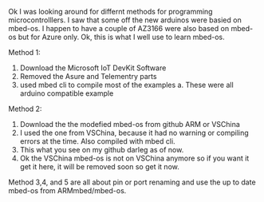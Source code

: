 Ok I was looking around for differnt methods for programming microcontrolllers. I saw that some off the new arduinos were basied on mbed-os. I happen to have a couple of AZ3166 were also based on mbed-os but for Azure only. Ok, this is what I well use to learn mbed-os.

Method 1:
1. Download the Microsoft IoT DevKit Software
2. Removed the Asure and Telementry parts
3. used mbed cli to compile most of the examples
     a. These were all arduino compatible example
     
Method 2:
1. Download the the modefied mbed-os from github ARM or VSChina
2. I used the one from VSChina, because it had no warning or  compiling errors at the time. Also compiled with mbed cli.
3. This what you see on my github darleg as of now.
4. Ok the VSChina mbed-os is not on VSChina anymore so if you want it get it here, it will be removed soon so get it now.

Method 3,4, and 5 are all about pin or port renaming and use the up to date mbed-os from ARMmbed/mbed-os.
